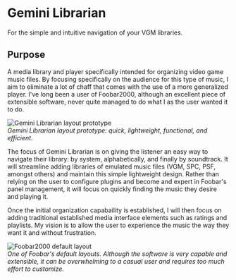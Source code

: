 
# Gemini Librarian

For the simple and intuitive navigation of your VGM libraries.

## Purpose

A media library and player specifically intended for organizing video game music files. By focusing specifically on the audience for this type of music, I aim to eliminate a lot of chaff that comes with the use of a more generalized player. I've long been a user of Foobar2000, although an excellent piece of extensible software, never quite managed to do what I as the user wanted it to do.

![Gemini Librarian layout prototype](https://mcgallag.github.io/gemini.png)  
*Gemini Librarian layout prototype: quick, lightweight, functional, and efficient.*

The focus of Gemini Librarian is on giving the listener an easy way to navigate their library: by system, alphabetically, and finally by soundtrack. It will streamline adding libraries of emulated music files (VGM, SPC, PSF, amongst others) and maintain this simple lightweight design. Rather than relying on the user to configure plugins and become and expert in Foobar's panel management, it will focus on quickly finding the music they desire and playing it.

Once the initial organization capabaility is established, I will then focus on adding traditional established media interface elements such as ratings and playlists. My vision is to allow the user to experience the music the way they want it and without frustration.

![Foobar2000 default layout](https://mcgallag.github.io/foobar.png)  
*One of Foobar's default layouts. Although the software is very capable and extensible, it can be overwhelming to a casual user and requires too much effort to customize.*

